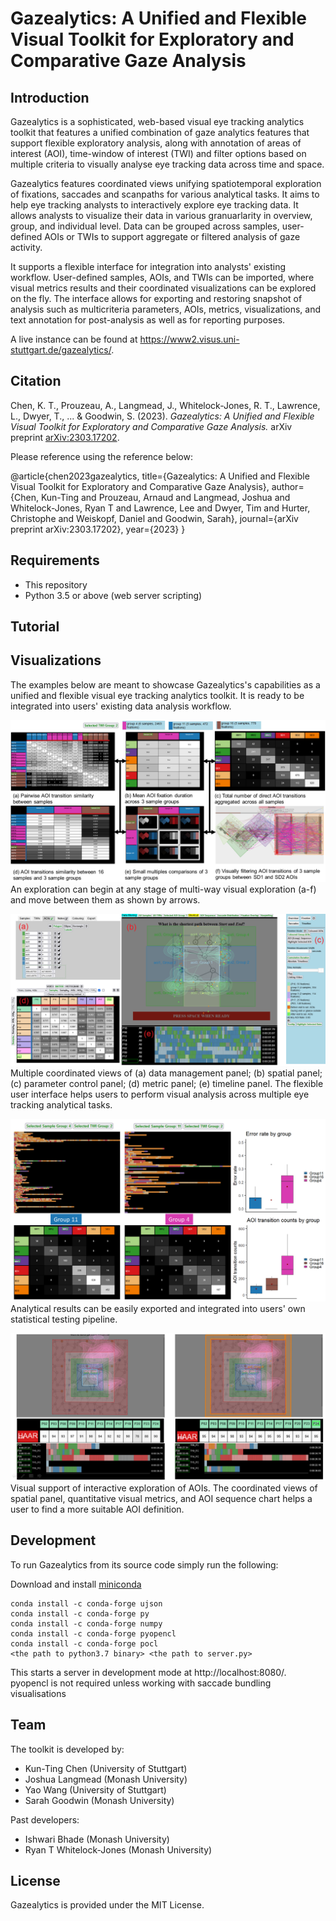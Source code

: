 # Gazealytics: A Unified and Flexible Visual Toolkit for Exploratory and Comparative Gaze Analysis

## Introduction

Gazealytics is a sophisticated, web-based visual eye tracking analytics toolkit that features a unified combination of gaze analytics features that support flexible exploratory analysis, along with annotation of areas of interest (AOI), time-window of interest (TWI) and filter options based on multiple criteria to visually analyse eye tracking data across time and space. 

Gazealytics features coordinated views unifying spatiotemporal exploration of fixations, saccades and scanpaths for various analytical tasks. It aims to help eye tracking analysts to interactively explore eye tracking data. It allows analysts to visualize their data in various granuarlarity in overview, group, and individual level. Data can be grouped across samples, user-defined AOIs or TWIs to support aggregate or filtered analysis of gaze activity.

It supports a flexible interface for integration into analysts' existing workflow. User-defined samples, AOIs, and TWIs can be imported, where visual metrics results and their coordinated visualizations can be explored on the fly. The interface allows for exporting and restoring snapshot of analysis such as multicriteria parameters, AOIs, metrics, visualizations, and text annotation for post-analysis as well as for reporting purposes.

A live instance can be found at https://www2.visus.uni-stuttgart.de/gazealytics/.

## Citation
Chen, K. T., Prouzeau, A., Langmead, J., Whitelock-Jones, R. T., Lawrence, L., Dwyer, T., ... & Goodwin, S. (2023). *Gazealytics: A Unified and Flexible Visual Toolkit for Exploratory and Comparative Gaze Analysis.* arXiv preprint [arXiv:2303.17202](https://arxiv.org/pdf/2303.17202.pdf).

Please reference using the reference below:

@article{chen2023gazealytics,
  title={Gazealytics: A Unified and Flexible Visual Toolkit for Exploratory and Comparative Gaze Analysis},
  author={Chen, Kun-Ting and Prouzeau, Arnaud and Langmead, Joshua and Whitelock-Jones, Ryan T and Lawrence, Lee and Dwyer, Tim and Hurter, Christophe and Weiskopf, Daniel and Goodwin, Sarah},
  journal={arXiv preprint arXiv:2303.17202},
  year={2023}
}

## Requirements
  * This repository
  * Python 3.5 or above (web server scripting)

## Tutorial

## Visualizations
The examples below are meant to showcase Gazealytics's capabilities as a unified and flexible visual eye tracking analytics toolkit. It is ready to be integrated into users' existing data analysis workflow.

![IMAGE ALT TEXT](/images/multiway_exploration.PNG)
An exploration can begin at any stage of multi-way visual exploration (a-f) and move between them as shown by arrows. 
    
![IMAGE ALT TEXT](/images/webveta.png)
Multiple coordinated views of (a) data management panel; (b) spatial panel; (c) parameter control panel; (d) metric panel; (e) timeline panel.
The flexible user interface helps users to perform visual analysis across multiple eye tracking analytical tasks. 

![IMAGE ALT TEXT](/images/stat_integration.PNG)
Analytical results can be easily exported and integrated into users' own statistical testing pipeline.

![IMAGE ALT TEXT](/images/realtime_visual_metrics.PNG)
Visual support of interactive exploration of AOIs. The coordinated views of spatial panel, quantitative visual metrics, and AOI sequence chart helps a user to find a more suitable AOI definition. 

## Development
To run Gazealytics from its source code simply run the following:

Download and install [miniconda](https://docs.conda.io/en/latest/miniconda.html)
```
conda install -c conda-forge ujson 
conda install -c conda-forge py 
conda install -c conda-forge numpy
conda install -c conda-forge pyopencl 
conda install -c conda-forge pocl
<the path to python3.7 binary> <the path to server.py>
```

This starts a server in development mode at http://localhost:8080/.
pyopencl is not required unless working with saccade bundling visualisations

## Team 
The toolkit is developed by:
  * Kun-Ting Chen (University of Stuttgart)
  * Joshua Langmead (Monash University)
  * Yao Wang (University of Stuttgart)
  * Sarah Goodwin (Monash University)

Past developers:
  * Ishwari Bhade (Monash University)
  * Ryan T Whitelock-Jones (Monash University)

## License
Gazealytics is provided under the MIT License.
